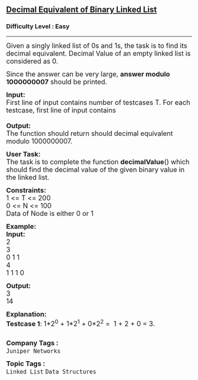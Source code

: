 <h2><a href="https://practice.geeksforgeeks.org/problems/decimal-equivalent-of-binary-linked-list/1?page=2&difficulty[]=0&category[]=Linked%20List&sortBy=submissions">Decimal Equivalent of Binary Linked List</a></h2><h3>Difficulty Level : Easy</h3><hr><div class="problems_problem_content__Xm_eO"><p><span style="font-size:18px">Given a singly linked list of 0s and 1s, the task is to find its decimal equivalent.&nbsp;Decimal Value of an empty linked list is considered as 0.</span></p>

<p><span style="font-size:18px">Since the answer can be very large, <strong>answer modulo 1000000007</strong> should be printed.</span></p>

<p><span style="font-size:18px"><strong>Input:</strong><br>
First line of input contains number of testcases T. For each testcase, first line of input contains&nbsp;<br>
<br>
<strong>Output:</strong><br>
The function should return should decimal equivalent modulo 1000000007.</span></p>

<p><span style="font-size:18px"><strong>User Task:</strong><br>
The task is to complete the function&nbsp;<strong>decimalValue</strong>() which should find the decimal value of the given binary value in the linked list.</span></p>

<p><span style="font-size:18px"><strong>Constraints:</strong><br>
1 &lt;= T &lt;= 200<br>
0 &lt;= N &lt;= 100<br>
Data of Node is either 0 or 1</span></p>

<p><span style="font-size:18px"><strong>Example:<br>
Input:</strong><br>
2<br>
3<br>
0 1 1 &nbsp;&nbsp;&nbsp;<br>
4<br>
1 1 1 0</span></p>

<p><span style="font-size:18px"><strong>Output:</strong><br>
3<br>
14</span></p>

<p><span style="font-size:18px"><strong>Explanation:<br>
Testcase 1</strong>: 1*2<sup>0</sup> + 1*2<sup>1</sup> + 0*2<sup>2</sup> =&nbsp; 1 + 2 + 0 = 3.</span><br>
&nbsp;</p>
</div><p><span style=font-size:18px><strong>Company Tags : </strong><br><code>Juniper Networks</code>&nbsp;<br><p><span style=font-size:18px><strong>Topic Tags : </strong><br><code>Linked List</code>&nbsp;<code>Data Structures</code>&nbsp;